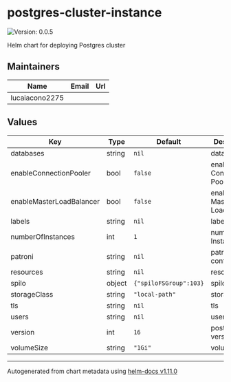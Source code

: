 # postgres-cluster-instance

![Version: 0.0.5](https://img.shields.io/badge/Version-0.0.5-informational?style=flat-square)

Helm chart for deploying Postgres cluster

## Maintainers

| Name | Email | Url |
| ---- | ------ | --- |
| lucaiacono2275 |  |  |

## Values

| Key | Type | Default | Description |
|-----|------|---------|-------------|
| databases | string | `nil` | databases |
| enableConnectionPooler | bool | `false` | enable Connection Pooler |
| enableMasterLoadBalancer | bool | `false` | enable Master LoadBalancer |
| labels | string | `nil` | labels |
| numberOfInstances | int | `1` | number Of Instances |
| patroni | string | `nil` | patroni config |
| resources | string | `nil` | resources |
| spilo | object | `{"spiloFSGroup":103}` | spilo options |
| storageClass | string | `"local-path"` | storage class |
| tls | string | `nil` | tls |
| users | string | `nil` | users |
| version | int | `16` | postgresql version |
| volumeSize | string | `"1Gi"` | volume size |

----------------------------------------------
Autogenerated from chart metadata using [helm-docs v1.11.0](https://github.com/norwoodj/helm-docs/releases/v1.11.0)
